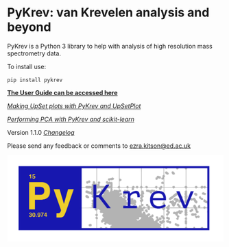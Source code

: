 # PyKrev: van Krevelen analysis and beyond

PyKrev is a Python 3 library to help with analysis of high resolution mass spectrometry data.

To install use:

```
pip install pykrev
```

[**The User Guide can be accessed here**](https://nbviewer.jupyter.org/github/Kzra/pykrev/blob/master/docs/user_guide/PyKrevUserGuide.ipynb)

[*Making UpSet plots with PyKrev and UpSetPlot*](https://nbviewer.jupyter.org/github/Kzra/pykrev/blob/master/docs/upset_plots_with_pykrev/UpSetplotswithPyKrev.ipynb)

[*Performing PCA with PyKrev and scikit-learn*](https://nbviewer.jupyter.org/github/Kzra/pykrev/blob/master/docs/pca_with_pykrev/PCAwithPyKrev.ipynb)

Version 1.1.0 [*Changelog*](https://github.com/Kzra/pykrev/blob/master/CHANGELOG.md)

Please send any feedback or comments to ezra.kitson@ed.ac.uk

<img src="https://github.com/Kzra/pykrev/blob/master/docs/user_guide/Pykrev_blue.png" alt="PyKrev" width="650"/>
